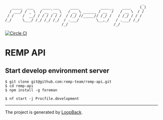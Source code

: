 ```
                                                               _
   _____  ___    ____ ___     ____          ____ _    ____    (_)
  / ___/ / _ \  / __ `__ \   / __ \ ______ / __ `/   / __ \  / /
 / /    /  __/ / / / / / /  / /_/ //_____// /_/ /   / /_/ / / /
/_/     \___/ /_/ /_/ /_/  / .___/        \__,_/   / .___/ /_/
                          /_/                     /_/
```

[![Circle CI](https://circleci.com/gh/remp-team/remp-api/tree/master.svg?style=svg)](https://circleci.com/gh/remp-team/remp-api/tree/master)

# REMP API

## Start develop environment server

```
$ git clone git@github.com:remp-team/remp-api.git
$ cd remp-api
$ npm install -g foreman
```

```
$ nf start -j Procfile.development
```

----

The project is generated by [LoopBack](http://loopback.io).
